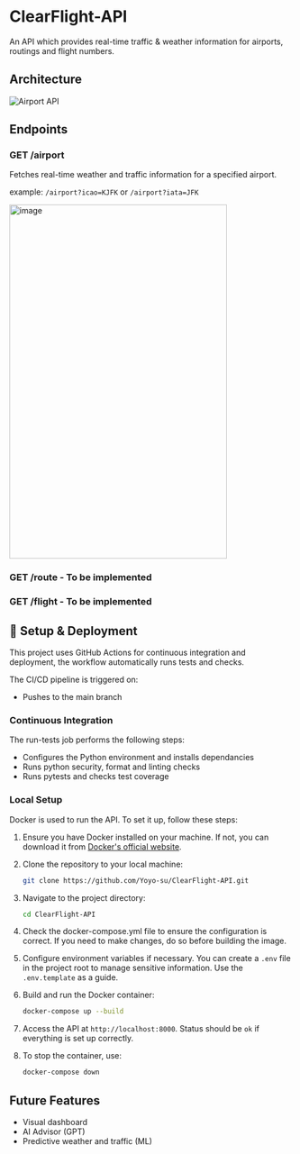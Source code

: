 # ClearFlight-API
An API which provides real-time traffic & weather information for airports, routings and flight numbers.


## Architecture

![Airport API](https://github.com/user-attachments/assets/e697753b-2f7a-42d4-9bd0-607756f326f8)


## Endpoints
### GET /airport
Fetches real-time weather and traffic information for a specified airport.

example: `/airport?icao=KJFK` or `/airport?iata=JFK` 

<img width="386" height="629" alt="image" src="https://github.com/user-attachments/assets/c66bc2e2-2396-4c6a-ba16-ba8f4a1a2b04" />


### GET /route - To be implemented

### GET /flight - To be implemented



## 🚀 Setup & Deployment

This project uses GitHub Actions for continuous integration and deployment, the workflow automatically runs tests and checks. 

The CI/CD pipeline is triggered on:
  - Pushes to the main branch

### Continuous Integration  
The run-tests job performs the following steps:

 - Configures the Python environment and installs dependancies
 - Runs python security, format and linting checks
 - Runs pytests and checks test coverage

### Local Setup
Docker is used to run the API. To set it up, follow these steps:

1. Ensure you have Docker installed on your machine. If not, you can download it from [Docker's official website](https://www.docker.com/get-started).

2. Clone the repository to your local machine:
   ```bash
   git clone https://github.com/Yoyo-su/ClearFlight-API.git
   ```

3. Navigate to the project directory:
   ```bash
   cd ClearFlight-API
   ```

4. Check the docker-compose.yml file to ensure the configuration is correct. If you need to make changes, do so before building the image.

5. Configure environment variables if necessary. You can create a `.env` file in the project root to manage sensitive information. Use the `.env.template` as a guide.

6. Build and run the Docker container:
   ```bash
   docker-compose up --build
   ```

7. Access the API at `http://localhost:8000`. Status should be `ok` if everything is set up correctly.

8. To stop the container, use:
   ```bash
   docker-compose down
   ```

## Future Features
- Visual dashboard
- AI Advisor (GPT)
- Predictive weather and traffic (ML)

